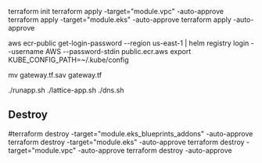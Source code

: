 terraform init
terraform apply -target="module.vpc" -auto-approve
terraform apply -target="module.eks" -auto-approve
terraform apply -auto-approve

aws ecr-public get-login-password --region us-east-1 | helm registry login --username AWS --password-stdin public.ecr.aws
export KUBE_CONFIG_PATH=~/.kube/config

mv gateway.tf.sav gateway.tf 

./runapp.sh
./lattice-app.sh
./dns.sh


## Destroy

#terraform destroy -target="module.eks_blueprints_addons" -auto-approve
terraform destroy -target="module.eks" -auto-approve
terraform destroy -target="module.vpc" -auto-approve
terraform destroy -auto-approve